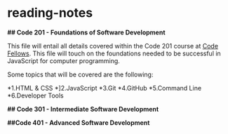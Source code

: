 # reading-notes
**## Code 201 - Foundations of Software Development**

This file will entail all details covered within the Code 201 course at [Code Fellows](https://www.codefellows.org/). This file will touch on the foundations needed to be successful in JavaScript for computer programming.

Some topics that will be covered are the following:

*1.HTML & CSS
*]2.JavaScript
*3.Git
*4.GitHub
*5.Command Line
*6.Developer Tools

**## Code 301 - Intermediate Software Development**


**##Code 401 - Advanced Software Development**

